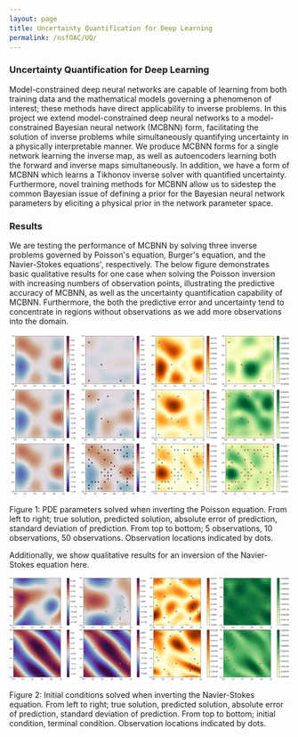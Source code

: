 ```yaml
---
layout: page
title: Uncertainty Quantification for Deep Learning 
permalink: /nsfOAC/UQ/
---
```

### Uncertainty Quantification for Deep Learning

Model-constrained deep neural networks are capable of learning from both training data and the mathematical models governing a phenomenon of interest; these methods have direct applicability to inverse problems. In this project we extend model-constrained deep neural networks to a model-constrained Bayesian neural network (MCBNN) form, facilitating the solution of inverse problems while simultaneously quantifying uncertainty in a physically interpretable manner. We produce MCBNN forms for a single network learning the inverse map, as well as autoencoders learning both the forward and inverse maps simultaneously. In addition, we have a form of MCBNN which learns a Tikhonov inverse solver with quantified uncertainty. Furthermore, novel training methods for MCBNN allow us to sidestep the common Bayesian issue of defining a prior for the Bayesian neural network parameters by eliciting a physical prior in the network parameter space.

### Results

We are testing the performance of MCBNN by solving three inverse problems governed by Poisson's equation, Burger's equation, and the Navier-Stokes equations', respectively. The below figure demonstrates basic qualitative results for one case when solving the Poisson inversion with increasing numbers of observation points, illustrating the predictive accuracy of MCBNN, as well as the uncertainty quantification capability of MCBNN. Furthermore, the both the predictive error and uncertainty tend to concentrate in regions without observations as we add more observations into the domain.

<!-- ![PDE parameters solved when inverting the Poisson equation. From left to right; true solution, predicted solution, absolute error of prediction, standard deviation of prediction. Observation locations indicated by dots.](/assets/figures/rusty/mcbnn_poisson_no_titles.png "fig:mcbnn_heateq") -->

![](/assets/figures/rusty/nsfoac_23-24/poisson/increasing_observation_count.png "fig:mcbnn_heateq")

Figure 1: PDE parameters solved when inverting the Poisson equation. From left to right; true solution, predicted solution, absolute error of prediction, standard deviation of prediction. From top to bottom; 5 observations, 10 observations, 50 observations. Observation locations indicated by dots.

Additionally, we show qualitative results for an inversion of the Navier-Stokes equation here.

![](/assets/figures/rusty/nsfoac_23-24/navierstokes/case_289.png "fig:mcbnn_navier")

Figure 2: Initial conditions solved when inverting the Navier-Stokes equation. From left to right; true solution, predicted solution, absolute error of prediction, standard deviation of prediction. From top to bottom; initial condition, terminal condition. Observation locations indicated by dots.

<!-- Furthermore, tests have shown that training MCBNN with a "warm-start" --- a way to sample particles from the physical prior --- enables the network to learn faster than networks with initial parameters sampled from a simple, non-physical distribution like a Gaussian. -->